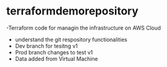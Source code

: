 # terraformdemorepository
-Terraform code for managin the infrastructure on AWS Cloud
- understand the git respository functionalities
- Dev branch for tesitng v1
- Prod branch changes to test v1
- Data added from Virtual Machine
